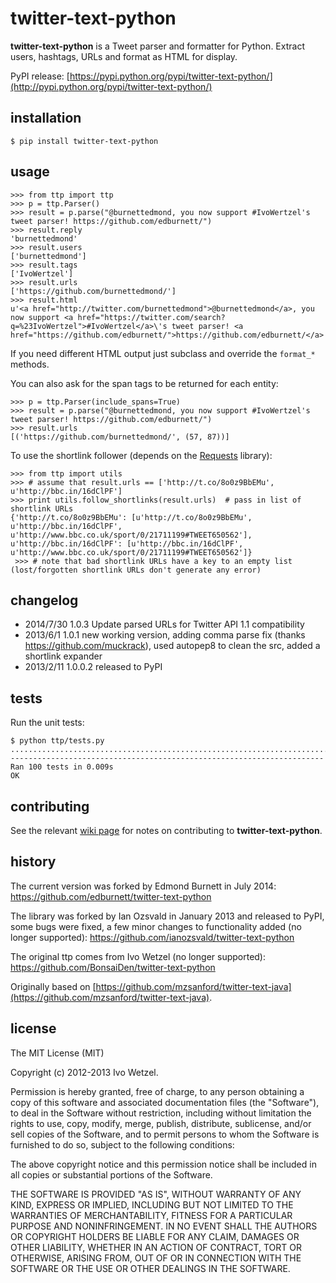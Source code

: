 twitter-text-python
===================

**twitter-text-python** is a Tweet parser and formatter for Python. Extract
users, hashtags, URLs and format as HTML for display.

PyPI release: [https://pypi.python.org/pypi/twitter-text-python/](http://pypi.python.org/pypi/twitter-text-python/)


installation
------------

    $ pip install twitter-text-python


usage
-----

    >>> from ttp import ttp
    >>> p = ttp.Parser()
    >>> result = p.parse("@burnettedmond, you now support #IvoWertzel's tweet parser! https://github.com/edburnett/")
    >>> result.reply
    'burnettedmond'
    >>> result.users
    ['burnettedmond']
    >>> result.tags
    ['IvoWertzel']
    >>> result.urls
    ['https://github.com/burnettedmond/']
    >>> result.html
    u'<a href="http://twitter.com/burnettedmond">@burnettedmond</a>, you now support <a href="https://twitter.com/search?q=%23IvoWertzel">#IvoWertzel</a>\'s tweet parser! <a href="https://github.com/edburnett/">https://github.com/edburnett/</a>'

If you need different HTML output just subclass and override the `format_*` methods.

You can also ask for the span tags to be returned for each entity:

    >>> p = ttp.Parser(include_spans=True)
    >>> result = p.parse("@burnettedmond, you now support #IvoWertzel's tweet parser! https://github.com/edburnett/")
    >>> result.urls
    [('https://github.com/burnettedmond/', (57, 87))]


To use the shortlink follower (depends on the [Requests](http://docs.python-requests.org/) library):

    >>> from ttp import utils
    >>> # assume that result.urls == ['http://t.co/8o0z9BbEMu', u'http://bbc.in/16dClPF']
    >>> print utils.follow_shortlinks(result.urls)  # pass in list of shortlink URLs
    {'http://t.co/8o0z9BbEMu': [u'http://t.co/8o0z9BbEMu', u'http://bbc.in/16dClPF', u'http://www.bbc.co.uk/sport/0/21711199#TWEET650562'], u'http://bbc.in/16dClPF': [u'http://bbc.in/16dClPF', u'http://www.bbc.co.uk/sport/0/21711199#TWEET650562']}
     >>> # note that bad shortlink URLs have a key to an empty list (lost/forgotten shortlink URLs don't generate any error)


changelog
---------

* 2014/7/30 1.0.3 Update parsed URLs for Twitter API 1.1 compatibility
* 2013/6/1 1.0.1 new working version, adding comma parse fix (thanks https://github.com/muckrack), used autopep8 to clean the src, added a shortlink expander
* 2013/2/11 1.0.0.2 released to PyPI


tests
-----

Run the unit tests:

    $ python ttp/tests.py 
    ....................................................................................................
    ----------------------------------------------------------------------
    Ran 100 tests in 0.009s
    OK


contributing
------------

See the relevant [wiki
page](https://github.com/edburnett/twitter-text-python/wiki/Contributing) for
notes on contributing to **twitter-text-python**.


history
-------

The current version was forked by Edmond Burnett in July 2014:
https://github.com/edburnett/twitter-text-python

The library was forked by Ian Ozsvald in January 2013 and released to PyPI,
some bugs were fixed, a few minor changes to functionality added (no longer
supported): https://github.com/ianozsvald/twitter-text-python

The original ttp comes from Ivo Wetzel (no longer supported):
https://github.com/BonsaiDen/twitter-text-python

Originally based on
[https://github.com/mzsanford/twitter-text-java](https://github.com/mzsanford/twitter-text-java).


license
-------

The MIT License (MIT)

Copyright (c) 2012-2013 Ivo Wetzel.

Permission is hereby granted, free of charge, to any person obtaining a copy of
this software and associated documentation files (the "Software"), to deal in
the Software without restriction, including without limitation the rights to
use, copy, modify, merge, publish, distribute, sublicense, and/or sell copies
of the Software, and to permit persons to whom the Software is furnished to do
so, subject to the following conditions:

The above copyright notice and this permission notice shall be included in all
copies or substantial portions of the Software.

THE SOFTWARE IS PROVIDED "AS IS", WITHOUT WARRANTY OF ANY KIND, EXPRESS OR
IMPLIED, INCLUDING BUT NOT LIMITED TO THE WARRANTIES OF MERCHANTABILITY,
FITNESS FOR A PARTICULAR PURPOSE AND NONINFRINGEMENT. IN NO EVENT SHALL THE
AUTHORS OR COPYRIGHT HOLDERS BE LIABLE FOR ANY CLAIM, DAMAGES OR OTHER
LIABILITY, WHETHER IN AN ACTION OF CONTRACT, TORT OR OTHERWISE, ARISING FROM,
OUT OF OR IN CONNECTION WITH THE SOFTWARE OR THE USE OR OTHER DEALINGS IN THE
SOFTWARE.
